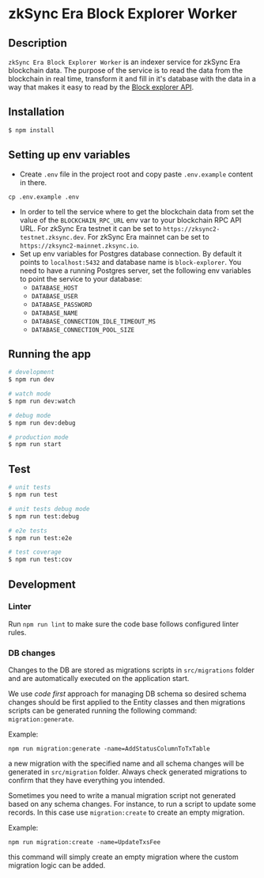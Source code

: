 # zkSync Era Block Explorer Worker
## Description

`zkSync Era Block Explorer Worker` is an indexer service for zkSync Era blockchain data. The purpose of the service is to read the data from the blockchain in real time, transform it and fill in it's database with the data in a way that makes it easy to read by the [Block explorer API](https://github.com/matter-labs/block-explorer-api).

## Installation

```bash
$ npm install
```

## Setting up env variables

- Create `.env` file in the project root and copy paste `.env.example` content in there.
```
cp .env.example .env
```
- In order to tell the service where to get the blockchain data from set the value of the `BLOCKCHAIN_RPC_URL` env var to your blockchain RPC API URL. For zkSync Era testnet it can be set to `https://zksync2-testnet.zksync.dev`. For zkSync Era mainnet can be set to `https://zksync2-mainnet.zksync.io`.
- Set up env variables for Postgres database connection. By default it points to `localhost:5432` and database name is `block-explorer`.
You need to have a running Postgres server, set the following env variables to point the service to your database:
  - `DATABASE_HOST`
  - `DATABASE_USER`
  - `DATABASE_PASSWORD`
  - `DATABASE_NAME`
  - `DATABASE_CONNECTION_IDLE_TIMEOUT_MS`
  - `DATABASE_CONNECTION_POOL_SIZE`

## Running the app

```bash
# development
$ npm run dev

# watch mode
$ npm run dev:watch

# debug mode
$ npm run dev:debug

# production mode
$ npm run start
```

## Test

```bash
# unit tests
$ npm run test

# unit tests debug mode
$ npm run test:debug

# e2e tests
$ npm run test:e2e

# test coverage
$ npm run test:cov
```

## Development

### Linter
Run `npm run lint` to make sure the code base follows configured linter rules.

### DB changes
Changes to the DB are stored as migrations scripts in `src/migrations` folder and are automatically executed on the application start.

We use _code first_ approach for managing DB schema so desired schema changes should be first applied to the Entity classes and then migrations scripts can be generated running the following command: `migration:generate`.

Example:

```
npm run migration:generate -name=AddStatusColumnToTxTable
```

a new migration with the specified name and all schema changes will be generated in `src/migration` folder. Always check generated migrations to confirm that they have everything you intended.

Sometimes you need to write a manual migration script not generated based on any schema changes. For instance, to run a script to update some records. In this case use `migration:create` to create an empty migration.

Example:

```
npm run migration:create -name=UpdateTxsFee
```

this command will simply create an empty migration where the custom migration logic can be added.